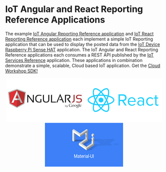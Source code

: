 **IoT Angular and React Reporting Reference Applications**
==================
The example [IoT Angular Reporting Reference application](https://github.com/markreha/cloudappAngular) and [IoT React Reporting Reference application](https://github.com/markreha/cloudappReact/blob/master/README.md) each implement a simple IoT Reporting application that can be used to display the posted data from the [IoT Device Raspberry Pi Sense HAT](https://github.com/markreha/cloudpi/blob/master/README.md) application. The IoT Angular and React Reporting Reference applications each consumes a REST API published by the [IoT Services Reference](https://github.com/markreha/cloudservices/blob/master/README.md) application. These applications in combination  demonstrate a simple, scalable, Cloud based IoT application. Get the [Cloud Workshop SDK!](https://github.com/markreha/cloudworkshop/blob/master/README.md)

<p align="center">
<img src="Diagrams/logo5.jpg"/><img src="Diagrams/logo6.png" /><img src="Diagrams/logo7.png" /> 
</p>
